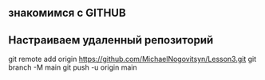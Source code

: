 ## знакомимся с GITHUB
## Настраиваем удаленный репозиторий
git remote add origin https://github.com/MichaelNogovitsyn/Lesson3.git
git branch -M main
git push -u origin main